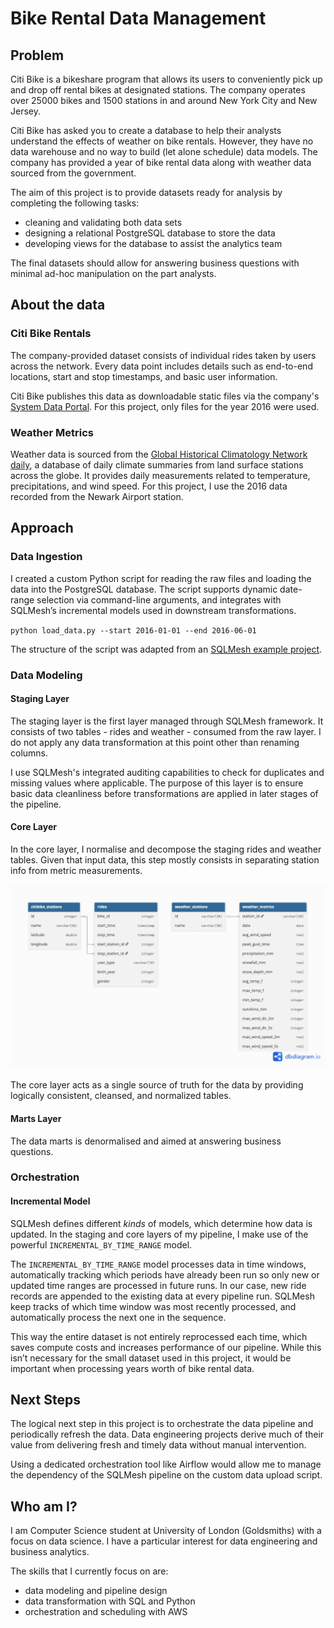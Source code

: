 # Bike Rental Data Management
## Problem
Citi Bike is a bikeshare program that allows its users to conveniently pick up and drop off rental bikes at
designated stations. The company operates over 25000 bikes and 1500 stations in and around New York City and New Jersey.

Citi Bike has asked you to create a database to help their analysts understand the effects of weather on bike rentals.
However, they have no data warehouse and no way to build (let alone schedule) data models.
The company has provided a year of bike rental data along with weather data sourced from the government.

The aim of this project is to provide datasets ready for analysis by completing the following tasks:
- cleaning and validating both data sets
- designing a relational PostgreSQL database to store the data
- developing views for the database to assist the analytics team

The final datasets should allow for answering business questions with minimal ad-hoc manipulation on the part analysts.

## About the data
### Citi Bike Rentals
The company-provided dataset consists of individual rides taken by users across the network.
Every data point includes details such as end-to-end locations, start and stop timestamps, and basic user information.

Citi Bike publishes this data as downloadable static files via the company's [System Data Portal](https://citibikenyc.com/system-data).
For this project, only files for the year 2016 were used.

### Weather Metrics
Weather data is sourced from the [Global Historical Climatology Network daily](https://www.ncei.noaa.gov/products/land-based-station/global-historical-climatology-network-daily),
a database of daily climate summaries from land surface stations across the globe.
It provides daily measurements related to temperature, precipitations, and wind speed. For this project,
I use the 2016 data recorded from the Newark Airport station.

## Approach
### Data Ingestion
I created a custom Python script for reading the raw files and loading the data into the PostgreSQL database.
The script supports dynamic date-range selection via command-line arguments, and integrates with SQLMesh’s incremental
models used in downstream transformations.

`python load_data.py --start 2016-01-01 --end 2016-06-01`

The structure of the script was adapted from an [SQLMesh example project](https://github.com/TobikoData/sqlmesh-examples/blob/main/001_sushi/2_moderate/addsushidata.py).

### Data Modeling
#### Staging Layer
The staging layer is the first layer managed through SQLMesh framework. It consists of two tables - rides and weather -
consumed from the raw layer. I do not apply any data transformation at this point other than renaming columns.

I use SQLMesh's integrated auditing capabilities to check for duplicates and missing values where applicable.
The purpose of this layer is to ensure basic data cleanliness before transformations are applied in later stages of the pipeline.

#### Core Layer
In the core layer, I normalise and decompose the staging rides and weather tables.
Given that input data, this step mostly consists in separating station info from metric measurements.

![Core Layer Schemas](/img/core_schema.png)

The core layer acts as a single source of truth for the data by providing logically consistent, cleansed, and normalized tables.

#### Marts Layer
The data marts is denormalised and aimed at answering business questions.

### Orchestration
#### Incremental Model
SQLMesh defines different _kinds_ of models, which determine how data is updated. In the staging and core layers of
my pipeline, I make use of the powerful `INCREMENTAL_BY_TIME_RANGE` model.

The `INCREMENTAL_BY_TIME_RANGE` model processes data in time windows, automatically tracking which periods have already
been run so only new or updated time ranges are processed in future runs. In our case, new ride records are appended
to the existing data at every pipeline run. SQLMesh keep tracks of which time window was most recently processed,
and automatically process the next one in the sequence.

This way the entire dataset is not entirely reprocessed each time, which saves compute costs and increases performance of our pipeline.
While this isn’t necessary for the small dataset used in this project, it would be important when processing years worth of bike rental data.

## Next Steps
The logical next step in this project is to orchestrate the data pipeline and periodically refresh the data.
Data engineering projects derive much of their value from delivering fresh and timely data without manual intervention. 

Using a dedicated orchestration tool like Airflow would allow me to manage the dependency of the SQLMesh pipeline on
the custom data upload script.

## Who am I?
I am Computer Science student at University of London (Goldsmiths) with a focus on data science.
I have a particular interest for data engineering and business analytics.

The skills that I currently focus on are:
- data modeling and pipeline design
- data transformation with SQL and Python
- orchestration and scheduling with AWS